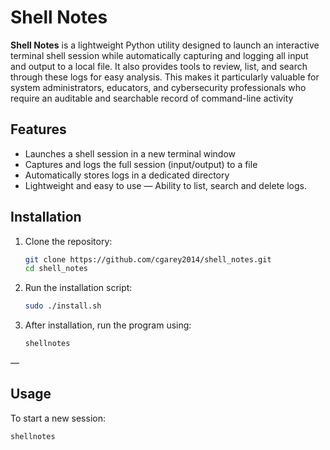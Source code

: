# Shell Notes

**Shell Notes** is a lightweight Python utility designed to launch an interactive terminal shell session while automatically capturing and logging all input and output to a local file. It also provides tools to review, list, and search through these logs for easy analysis. This makes it particularly valuable for system administrators, educators, and cybersecurity professionals who require an auditable and searchable record of command-line activity

## Features

- Launches a shell session in a new terminal window
- Captures and logs the full session (input/output) to a file
- Automatically stores logs in a dedicated directory
- Lightweight and easy to use
— Ability to list, search and delete logs.

## Installation

1. Clone the repository:

    ```bash
    git clone https://github.com/cgarey2014/shell_notes.git
    cd shell_notes
    ```

2. Run the installation script:

    ```bash
    sudo ./install.sh
    ```

3. After installation, run the program using:

    ```bash
    shellnotes
    ```

—

## Usage

To start a new session:

```bash
shellnotes
